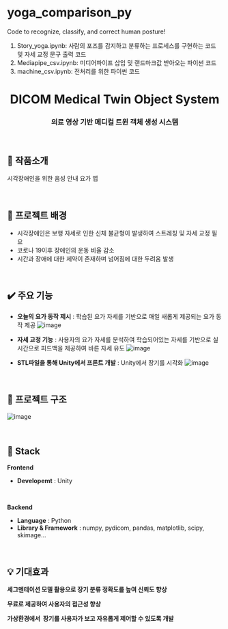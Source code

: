 # yoga_comparison_py

Code to recognize, classify, and correct human posture!

1. Story_yoga.ipynb: 사람의 포즈를 감지하고 분류하는 프로세스를 구현하는 코드 및 자세 교정 문구 출력 코드
2. Mediapipe_csv.ipynb: 미디어파이프 삽입 및 랜드마크값 받아오는 파이썬 코드
3. machine_csv.ipynb: 전처리를 위한 파이썬 코드

<h1 align="middle">DICOM Medical Twin Object System</h1>
<h3 align="middle">의료 영상 기반 메디컬 트윈 객체 생성 시스템</h3>

<br/>

## 📝 작품소개
시각장애인을 위한 음성 안내 요가 앱

<br/>

## 🌁 프로젝트 배경
 - 시각장애인은 보행 자세로 인한 신체 불균형이 발생하여 스트레칭 및 자세 교정 필요
 - 코로나 19이후 장애인의 운동 비율 감소
 - 시간과 장애에 대한 제약이 존재하며 넘어짐에 대한 두려움 발생

<br/>

## ✔️ 주요 기능
- **오늘의 요가 동작 제시** : 학습된 요가 자세를 기반으로 매일 새롭게 제공되는 요가 동작 제공
![image](https://github.com/user-attachments/assets/aaba9d8b-3fae-4a48-831b-9365ebd13d50)

- **자세 교정 기능** : 사용자의 요가 자세를 분석하여 학습되어있는 자세를 기반으로 실시간으로 피드백을 제공하여 바른 자세 유도
![image](https://github.com/user-attachments/assets/638a343e-dbb1-46c0-8949-7b329c6cf128)

- **STL파일을 통해 Unity에서 프론트 개발** :  Unity에서 장기를 시각화
![image](https://github.com/user-attachments/assets/9f067067-e4da-41cb-b51d-91f75fc209c7)
<br/>

## 🔨 프로젝트 구조
![image](https://github.com/user-attachments/assets/173542fd-1e1c-4428-b631-7927130e740e)

<br/>

## 🔧 Stack

**Frontend**
- **Developemt** : Unity
<br />

**Backend**
- **Language** : Python
- **Library & Framework** : numpy, pydicom, pandas, matplotlib, scipy, skimage...
<br/>

## 💡 기대효과

**세그멘테이션 모델 활용으로 장기 분류 정확도를 높여 신뢰도 향상**

**무료로 제공하여 사용자의 접근성 향상**

**가상환경에서  장기를 사용자가 보고 자유롭게 제어할 수 있도록 개발**


<br/>
